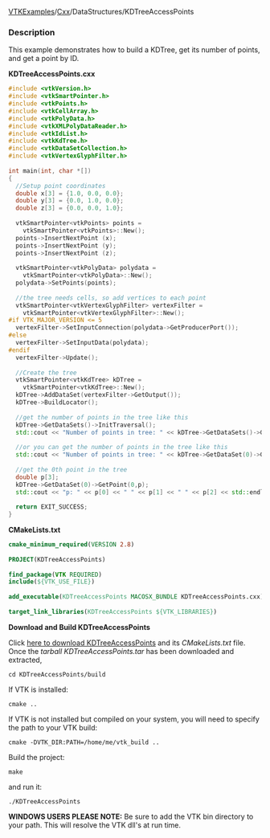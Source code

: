 [VTKExamples](/home/)/[Cxx](/Cxx)/DataStructures/KDTreeAccessPoints

### Description
This example demonstrates how to build a KDTree, get its number of points, and get a point by ID.

**KDTreeAccessPoints.cxx**
```c++
#include <vtkVersion.h>
#include <vtkSmartPointer.h>
#include <vtkPoints.h>
#include <vtkCellArray.h>
#include <vtkPolyData.h>
#include <vtkXMLPolyDataReader.h>
#include <vtkIdList.h>
#include <vtkKdTree.h>
#include <vtkDataSetCollection.h>
#include <vtkVertexGlyphFilter.h>
 
int main(int, char *[])
{
  //Setup point coordinates
  double x[3] = {1.0, 0.0, 0.0};
  double y[3] = {0.0, 1.0, 0.0};
  double z[3] = {0.0, 0.0, 1.0};
 
  vtkSmartPointer<vtkPoints> points = 
    vtkSmartPointer<vtkPoints>::New();
  points->InsertNextPoint (x);
  points->InsertNextPoint (y);
  points->InsertNextPoint (z);
  
  vtkSmartPointer<vtkPolyData> polydata = 
    vtkSmartPointer<vtkPolyData>::New();
  polydata->SetPoints(points);
  
  //the tree needs cells, so add vertices to each point
  vtkSmartPointer<vtkVertexGlyphFilter> vertexFilter = 
    vtkSmartPointer<vtkVertexGlyphFilter>::New();
#if VTK_MAJOR_VERSION <= 5
  vertexFilter->SetInputConnection(polydata->GetProducerPort());
#else
  vertexFilter->SetInputData(polydata);
#endif
  vertexFilter->Update();
  
  //Create the tree
  vtkSmartPointer<vtkKdTree> kDTree = 
    vtkSmartPointer<vtkKdTree>::New();
  kDTree->AddDataSet(vertexFilter->GetOutput());
  kDTree->BuildLocator();
 
  //get the number of points in the tree like this
  kDTree->GetDataSets()->InitTraversal();
  std::cout << "Number of points in tree: " << kDTree->GetDataSets()->GetNextDataSet()->GetNumberOfPoints() << std::endl;
 
  //or you can get the number of points in the tree like this
  std::cout << "Number of points in tree: " << kDTree->GetDataSet(0)->GetNumberOfPoints() << std::endl;
 
  //get the 0th point in the tree
  double p[3];
  kDTree->GetDataSet(0)->GetPoint(0,p);
  std::cout << "p: " << p[0] << " " << p[1] << " " << p[2] << std::endl;
 
  return EXIT_SUCCESS;
}
```
**CMakeLists.txt**
```cmake
cmake_minimum_required(VERSION 2.8)
 
PROJECT(KDTreeAccessPoints)
 
find_package(VTK REQUIRED)
include(${VTK_USE_FILE})
 
add_executable(KDTreeAccessPoints MACOSX_BUNDLE KDTreeAccessPoints.cxx)
 
target_link_libraries(KDTreeAccessPoints ${VTK_LIBRARIES})
```

**Download and Build KDTreeAccessPoints**

Click [here to download KDTreeAccessPoints](https://github.com/lorensen/VTKWikiExamplesTarballs/raw/master/KDTreeAccessPoints.tar) and its *CMakeLists.txt* file.
Once the *tarball KDTreeAccessPoints.tar* has been downloaded and extracted,
```
cd KDTreeAccessPoints/build 
```
If VTK is installed:
```
cmake ..
```
If VTK is not installed but compiled on your system, you will need to specify the path to your VTK build:
```
cmake -DVTK_DIR:PATH=/home/me/vtk_build ..
```
Build the project:
```
make
```
and run it:
```
./KDTreeAccessPoints
```
**WINDOWS USERS PLEASE NOTE:** Be sure to add the VTK bin directory to your path. This will resolve the VTK dll's at run time.

